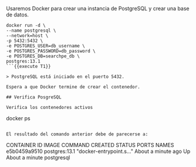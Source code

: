 Usaremos Docker para crear una instancia de PostgreSQL y crear una base de datos.

```
docker run -d \
--name postgresql \
--network=host \
-p 5432:5432 \
-e POSTGRES_USER=db_username \
-e POSTGRES_PASSWORD=db_password \
-e POSTGRES_DB=searchpe_db \
postgres:13.1
```{{execute T1}}

> PostgreSQL está iniciado en el puerto 5432.

Espera a que Docker termine de crear el contenedor.

## Verifica PosgreSQL

Verifica los contenedores activos

```
docker ps
```{{execute T1}}

El resultado del comando anterior debe de parecerse a:

```
CONTAINER ID   IMAGE           COMMAND                  CREATED              STATUS              PORTS     NAMES
e5b0459a9510   postgres:13.1   "docker-entrypoint.s…"   About a minute ago   Up About a minute             postgresql
```
